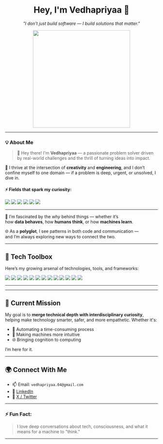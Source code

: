 <h1 align="center">Hey, I'm Vedhapriyaa 👋</h1>

<p align="center">
  <i>"I don’t just build software — I build solutions that matter."</i>
</p>

<p align="center">
  <img src="https://in.pin/" width="320" alt=""/>
</p>


---

### 💡 About Me

> 👋 Hey there! I'm **Vedhapriyaa** — a passionate problem solver driven by real-world challenges and the thrill of turning ideas into impact.

💭 I thrive at the intersection of **creativity** and **engineering**, and I don’t confine myself to one domain — if a problem is deep, urgent, or unsolved, I dive in.

#### ⚡ Fields that spark my curiosity:
<p>
  <img src="https://img.shields.io/badge/AI-%F0%9F%A4%96-blue?style=for-the-badge"/>
  <img src="https://img.shields.io/badge/Data%20Science-%F0%9F%93%88-orange?style=for-the-badge"/>
  <img src="https://img.shields.io/badge/Robotics-%F0%9F%A4%96-gray?style=for-the-badge"/>
  <img src="https://img.shields.io/badge/Neuroscience-%F0%9F%A7%AA-purple?style=for-the-badge"/>
  <img src="https://img.shields.io/badge/Linguistics-%F0%9F%8C%8D-teal?style=for-the-badge"/>
  <img src="https://img.shields.io/badge/Psychology-%F0%9F%92%AD-pink?style=for-the-badge"/>
</p>

---

🧠 I’m fascinated by the _why_ behind things — whether it’s  
how **data behaves**, how **humans think**, or how **machines learn**.

🌐 As a **polyglot**, I see patterns in both code and communication —  
and I’m always exploring new ways to connect the two.


---

## 🔧 Tech Toolbox

Here’s my growing arsenal of technologies, tools, and frameworks:

<p>
  <img src="https://img.shields.io/badge/Python-3776AB?style=flat&logo=python&logoColor=white"/>
  <img src="https://img.shields.io/badge/SQL-4479A1?style=flat&logo=postgresql&logoColor=white"/>
  <img src="https://img.shields.io/badge/Flask-000000?style=flat&logo=flask&logoColor=white"/>
  <img src="https://img.shields.io/badge/Django-092E20?style=flat&logo=django&logoColor=white"/>
  <img src="https://img.shields.io/badge/FastAPI-009688?style=flat&logo=fastapi&logoColor=white"/>
  <img src="https://img.shields.io/badge/HTML5-E34F26?style=flat&logo=html5&logoColor=white"/>
  <img src="https://img.shields.io/badge/CSS3-1572B6?style=flat&logo=css3&logoColor=white"/>
  <img src="https://img.shields.io/badge/MongoDB-47A248?style=flat&logo=mongodb&logoColor=white"/>
  <img src="https://img.shields.io/badge/MySQL-4479A1?style=flat&logo=mysql&logoColor=white"/>
  <img src="https://img.shields.io/badge/Git-F05032?style=flat&logo=git&logoColor=white"/>
  <img src="https://img.shields.io/badge/GitHub-181717?style=flat&logo=github&logoColor=white"/>
  <img src="https://img.shields.io/badge/Excel-217346?style=flat&logo=microsoft-excel&logoColor=white"/>
  <img src="https://img.shields.io/badge/Power%20BI-F2C811?style=flat&logo=powerbi&logoColor=black"/>
</p>

---

---

## 🎯 Current Mission

My goal is to **merge technical depth with interdisciplinary curiosity**, helping make technology smarter, safer, and more empathetic. Whether it's:

- 🤖 Automating a time-consuming process  
- 🧠 Making machines more intuitive  
- 🌐 Bringing cognition to computing

I’m here for it.

---

## 🌍 Connect With Me

- 📫 Email: `vedhapriyaa.04@gmail.com`  
- 💼 [LinkedIn](https://www.linkedin.com/in/s-vedhapriyaa-a254a8254/) 
- 🧵 [X / Twitter](https://x.com/Vedhapriyaa004) 

---

### ⚡ Fun Fact:
> I love deep conversations about tech, consciousness, and what it means for a machine to "think."

---

